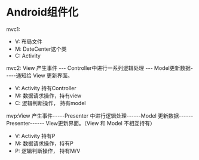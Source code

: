 # Android组件化
mvc1:
- V: 布局文件
- M: DateCenter这个类
- C: Activity


mvc2: View 产生事件 --- Controller中进行一系列逻辑处理 --- Model更新数据-----通知给 View 更新界面。
- V: Activity 持有Controller
- M: 数据请求操作，持有view
- C: 逻辑判断操作， 持有model


mvp:View 产生事件-----Presenter 中进行逻辑处理------Model 更新数据------ Presenter------ View更新界面。（View 和 Model 不相互持有）
- V: Activity 持有P
- M: 数据请求操作，持有P
- P: 逻辑判断操作， 持有M/V

